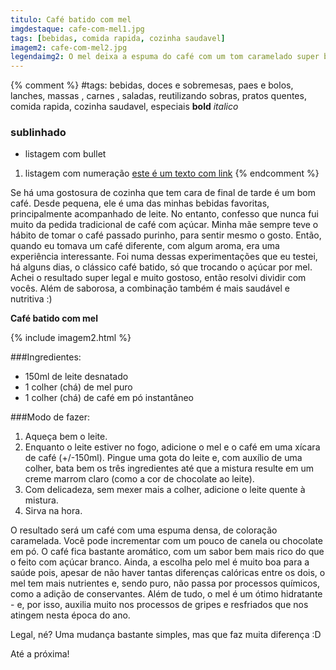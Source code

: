 ```yaml
---
titulo: Café batido com mel
imgdestaque: cafe-com-mel1.jpg
tags: [bebidas, comida rapida, cozinha saudavel]
imagem2: cafe-com-mel2.jpg
legendaimg2: O mel deixa a espuma do café com um tom caramelado super bonito.
---
```

{% comment %}
#tags: bebidas, doces e sobremesas, paes e bolos, lanches, massas , carnes , saladas, reutilizando sobras, pratos quentes, comida rapida, cozinha saudavel, especiais
**bold**
*italico*
### sublinhado
* listagem com bullet
1. listagem com numeração
[este é um texto com link](https://www.enderecodolink.com)
{% endcomment %}

Se há uma gostosura de cozinha que tem cara de final de tarde é um bom café. Desde pequena, ele é uma das minhas bebidas favoritas, principalmente acompanhado de leite. No entanto, confesso que nunca fui muito da pedida tradicional de café com açúcar. Minha mãe sempre teve o hábito de tomar o café passado purinho, para sentir mesmo o gosto. Então, quando eu tomava um café diferente, com algum aroma, era uma experiência interessante. Foi numa dessas experimentações que eu testei, há alguns dias, o clássico café batido, só que trocando o açúcar por mel. Achei o resultado super legal e muito gostoso, então resolvi dividir com vocês. Além de saborosa, a combinação também é mais saudável e nutritiva :)

**Café batido com mel**

{% include imagem2.html %}

###Ingredientes:

* 150ml de leite desnatado
* 1 colher (chá) de mel puro
* 1 colher (chá) de café em pó instantâneo

###Modo de fazer:

1. Aqueça bem o leite.
2. Enquanto o leite estiver no fogo, adicione o mel e o café em uma xícara de café (+/-150ml). Pingue uma gota do leite e, com auxílio de uma colher, bata bem os três ingredientes até que a mistura resulte em um creme marrom claro (como a cor de chocolate ao leite). 
3. Com delicadeza, sem mexer mais a colher, adicione o leite quente à mistura.
4. Sirva na hora. 

O resultado será um café com uma espuma densa, de coloração caramelada. Você pode incrementar com um pouco de canela ou chocolate em pó. O café fica bastante aromático, com um sabor bem mais rico do que o feito com açúcar branco. Ainda, a escolha pelo mel é muito boa para a saúde pois, apesar de não haver tantas diferenças calóricas entre os dois, o mel tem mais nutrientes e, sendo puro, não passa por processos químicos, como a adição de conservantes. Além de tudo, o mel é um ótimo hidratante - e, por isso, auxilia muito nos processos de gripes e resfriados que nos atingem nesta época do ano. 

Legal, né? Uma mudança bastante simples, mas que faz muita diferença :D

Até a próxima!